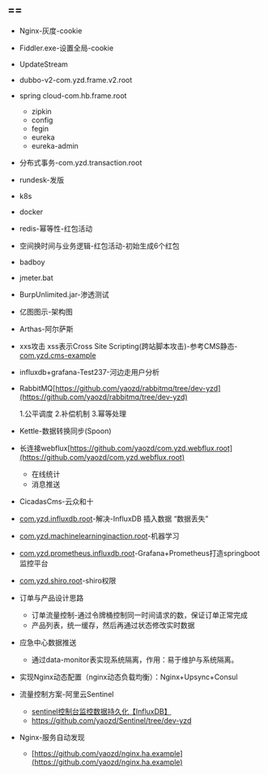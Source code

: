 
## ==
- Nginx-灰度-cookie
- Fiddler.exe-设置全局-cookie
- UpdateStream
- dubbo-v2-com.yzd.frame.v2.root
- spring cloud-com.hb.frame.root
  - zipkin
  - config
  - fegin
  - eureka
  - eureka-admin
 - 分布式事务-com.yzd.transaction.root
 - rundesk-发版
 - k8s
 - docker
 - redis-幂等性-红包活动
 - 空间换时间与业务逻辑-红包活动-初始生成6个红包
 - badboy
 - jmeter.bat
 - BurpUnlimited.jar-渗透测试
 - 亿图图示-架构图
 - Arthas-阿尔萨斯
 - xxs攻击  xss表示Cross Site Scripting(跨站脚本攻击)-参考CMS静态-[com.yzd.cms-example](https://github.com/yaozd/com.yzd.cms-example/tree/develop)
 - influxdb+grafana-Test237-河边走用户分析
 - RabbitMQ[https://github.com/yaozd/rabbitmq/tree/dev-yzd](https://github.com/yaozd/rabbitmq/tree/dev-yzd)
 
    1.公平调度
    2.补偿机制
    3.幂等处理
 - Kettle-数据转换同步(Spoon)
 - 长连接webflux[https://github.com/yaozd/com.yzd.webflux.root](https://github.com/yaozd/com.yzd.webflux.root)
    - 在线统计
    - 消息推送
 - CicadasCms-云众和十
 - [com.yzd.influxdb.root](https://github.com/yaozd/com.yzd.influxdb.root)-解决-InfluxDB 插入数据 “数据丢失”
 - [com.yzd.machinelearninginaction.root](https://github.com/yaozd/com.yzd.machinelearninginaction.root)-机器学习
 - [com.yzd.prometheus.influxdb.root](https://github.com/yaozd/com.yzd.prometheus.influxdb.root)-Grafana+Prometheus打造springboot监控平台
 - [com.yzd.shiro.root](https://github.com/yaozd/com.yzd.shiro.root)-shiro权限
 - 订单与产品设计思路
    - 订单流量控制-通过令牌桶控制同一时间请求的数，保证订单正常完成
    - 产品列表，统一缓存，然后再通过状态修改实时数据
- 应急中心数据推送
    - 通过data-monitor表实现系统隔离，作用：易于维护与系统隔离。
- 实现Nginx动态配置（nginx动态负载均衡）：Nginx+Upsync+Consul
- 流量控制方案-阿里云Sentinel
    - [sentinel控制台监控数据持久化【InfluxDB】](https://github.com/yaozd/Sentinel/tree/dev-yzd)
    - https://github.com/yaozd/Sentinel/tree/dev-yzd
- Nginx-服务自动发现
    - [https://github.com/yaozd/nginx.ha.example](https://github.com/yaozd/nginx.ha.example)

 